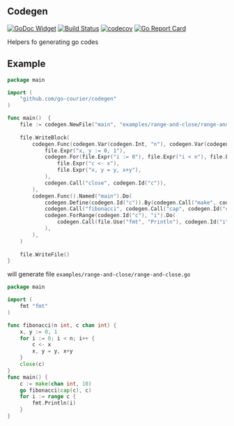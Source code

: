 ## Codegen

[![GoDoc Widget](https://godoc.org/github.com/go-courier/codegen?status.svg)](https://godoc.org/github.com/go-courier/codegen)
[![Build Status](https://travis-ci.org/go-courier/codegen.svg?branch=master)](https://travis-ci.org/go-courier/codegen)
[![codecov](https://codecov.io/gh/go-courier/codegen/branch/master/graph/badge.svg)](https://codecov.io/gh/go-courier/codegen)
[![Go Report Card](https://goreportcard.com/badge/github.com/go-courier/codegen)](https://goreportcard.com/report/github.com/go-courier/codegen)

Helpers fo generating go codes

## Example 

```go
package main

import (
	"github.com/go-courier/codegen"
)

func main()  {
	file := codegen.NewFile("main", "examples/range-and-close/range-and-close.go")
 
    file.WriteBlock(
        codegen.Func(codegen.Var(codegen.Int, "n"), codegen.Var(codegen.Chan(codegen.Int), "c"), ).Named("fibonacci").Do(
            file.Expr("x, y := 0, 1"),
            codegen.For(file.Expr("i := 0"), file.Expr("i < n"), file.Expr("i++")).Do(
                file.Expr("c <- x"),
                file.Expr("x, y = y, x+y"),
            ),
            codegen.Call("close", codegen.Id("c")),
        ),
        codegen.Func().Named("main").Do(
            codegen.Define(codegen.Id("c")).By(codegen.Call("make", codegen.Chan(codegen.Int), file.Val(10))),
            codegen.Call("fibonacci", codegen.Call("cap", codegen.Id("c")), codegen.Id("c")).AsGo(),
            codegen.ForRange(codegen.Id("c"), "i").Do(
                codegen.Call(file.Use("fmt", "Println"), codegen.Id("i")),
            ),
        ),
    )
    
    file.WriteFile()
}
```

will generate file `examples/range-and-close/range-and-close.go`

```go
package main

import (
	fmt "fmt"
)

func fibonacci(n int, c chan int) {
	x, y := 0, 1
	for i := 0; i < n; i++ {
		c <- x
		x, y = y, x+y
	}
	close(c)
}
func main() {
	c := make(chan int, 10)
	go fibonacci(cap(c), c)
	for i := range c {
		fmt.Println(i)
	}
}
```